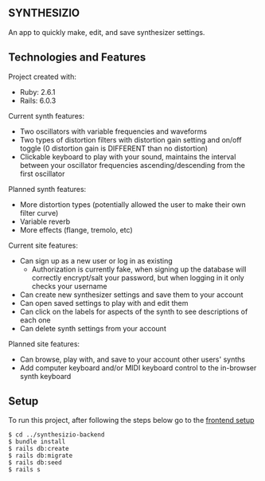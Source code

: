 ## SYNTHESIZIO

An app to quickly make, edit, and save synthesizer settings.

## Technologies and Features
Project created with:
* Ruby: 2.6.1
* Rails: 6.0.3

Current synth features:
* Two oscillators with variable frequencies and waveforms
* Two types of distortion filters with distortion gain setting and on/off toggle (0 distortion gain is DIFFERENT than no distortion)
* Clickable keyboard to play with your sound, maintains the interval between your oscillator frequencies ascending/descending from the first oscillator

Planned synth features:
* More distortion types (potentially allowed the user to make their own filter curve)
* Variable reverb
* More effects (flange, tremolo, etc)

Current site features:
* Can sign up as a new user or log in as existing
    * Authorization is currently fake, when signing up the database will correctly encrypt/salt your password, but when logging in it only checks your username
* Can create new synthesizer settings and save them to your account
* Can open saved settings to play with and edit them
* Can click on the labels for aspects of the synth to see descriptions of each one
* Can delete synth settings from your account

Planned site features:
* Can browse, play with, and save to your account other users' synths
* Add computer keyboard and/or MIDI keyboard control to the in-browser synth keyboard

## Setup

To run this project, after following the steps below go to the [frontend setup](https://github.com/bstizzle/synthesizio-frontend)

```
$ cd ../synthesizio-backend
$ bundle install
$ rails db:create
$ rails db:migrate
$ rails db:seed
$ rails s
```